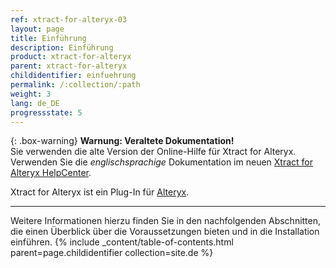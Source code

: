 ```yaml
---
ref: xtract-for-alteryx-03
layout: page
title: Einführung
description: Einführung
product: xtract-for-alteryx
parent: xtract-for-alteryx
childidentifier: einfuehrung
permalink: /:collection/:path
weight: 3 
lang: de_DE
progressstate: 5
---
```


{: .box-warning}
**Warnung: Veraltete Dokumentation!** <br>
Sie verwenden die alte Version der Online-Hilfe für Xtract for Alteryx.<br>
Verwenden Sie die *englischsprachige* Dokumentation im neuen [Xtract for Alteryx HelpCenter](https://helpcenter.theobald-software.com/xtract-for-alteryx/documentation/introduction/).

Xtract for Alteryx ist ein Plug-In für [Alteryx](https://www.alteryx.com).

****

Weitere Informationen hierzu finden Sie in den nachfolgenden Abschnitten, die einen Überblick über die Voraussetzungen bieten und in die Installation einführen.
{% include _content/table-of-contents.html parent=page.childidentifier collection=site.de %}